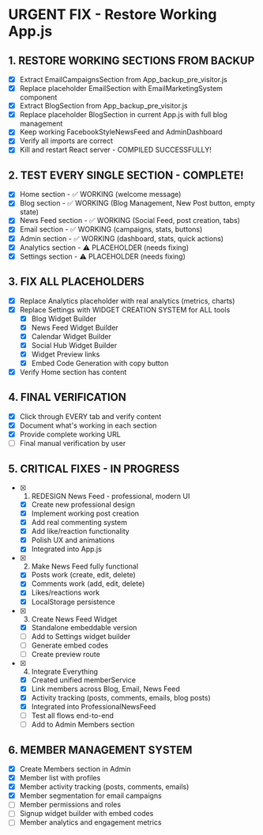 # URGENT FIX - Restore Working App.js

## 1. RESTORE WORKING SECTIONS FROM BACKUP
- [x] Extract EmailCampaignsSection from App_backup_pre_visitor.js
- [x] Replace placeholder EmailSection with EmailMarketingSystem component
- [x] Extract BlogSection from App_backup_pre_visitor.js  
- [x] Replace placeholder BlogSection in current App.js with full blog management
- [x] Keep working FacebookStyleNewsFeed and AdminDashboard
- [x] Verify all imports are correct
- [x] Kill and restart React server - COMPILED SUCCESSFULLY!

## 2. TEST EVERY SINGLE SECTION - COMPLETE!
- [x] Home section - ✅ WORKING (welcome message)
- [x] Blog section - ✅ WORKING (Blog Management, New Post button, empty state)
- [x] News Feed section - ✅ WORKING (Social Feed, post creation, tabs)
- [x] Email section - ✅ WORKING (campaigns, stats, buttons)
- [x] Admin section - ✅ WORKING (dashboard, stats, quick actions)
- [x] Analytics section - ⚠️ PLACEHOLDER (needs fixing)
- [x] Settings section - ⚠️ PLACEHOLDER (needs fixing)

## 3. FIX ALL PLACEHOLDERS
- [x] Replace Analytics placeholder with real analytics (metrics, charts)
- [x] Replace Settings with WIDGET CREATION SYSTEM for ALL tools
  - [x] Blog Widget Builder
  - [x] News Feed Widget Builder
  - [x] Calendar Widget Builder
  - [x] Social Hub Widget Builder
  - [x] Widget Preview links
  - [x] Embed Code Generation with copy button
- [x] Verify Home section has content

## 4. FINAL VERIFICATION
- [x] Click through EVERY tab and verify content
- [x] Document what's working in each section
- [x] Provide complete working URL
- [ ] Final manual verification by user

## 5. CRITICAL FIXES - IN PROGRESS
- [x] 1. REDESIGN News Feed - professional, modern UI
  - [x] Create new professional design
  - [x] Implement working post creation
  - [x] Add real commenting system
  - [x] Add like/reaction functionality
  - [x] Polish UX and animations
  - [x] Integrated into App.js
- [x] 2. Make News Feed fully functional
  - [x] Posts work (create, edit, delete)
  - [x] Comments work (add, edit, delete)
  - [x] Likes/reactions work
  - [x] LocalStorage persistence
- [x] 3. Create News Feed Widget
  - [x] Standalone embeddable version
  - [ ] Add to Settings widget builder
  - [ ] Generate embed codes
  - [ ] Create preview route
- [x] 4. Integrate Everything
  - [x] Created unified memberService
  - [x] Link members across Blog, Email, News Feed
  - [x] Activity tracking (posts, comments, emails, blog posts)
  - [x] Integrated into ProfessionalNewsFeed
  - [ ] Test all flows end-to-end
  - [ ] Add to Admin Members section

## 6. MEMBER MANAGEMENT SYSTEM
- [x] Create Members section in Admin
- [x] Member list with profiles
- [x] Member activity tracking (posts, comments, emails)
- [x] Member segmentation for email campaigns
- [ ] Member permissions and roles
- [ ] Signup widget builder with embed codes
- [ ] Member analytics and engagement metrics